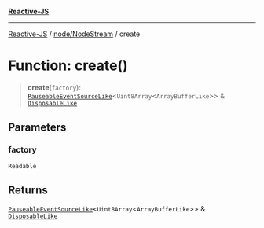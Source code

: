 [**Reactive-JS**](../../../README.md)

***

[Reactive-JS](../../../README.md) / [node/NodeStream](../README.md) / create

# Function: create()

> **create**(`factory`): [`PauseableEventSourceLike`](../../../computations/interfaces/PauseableEventSourceLike.md)\<`Uint8Array`\<`ArrayBufferLike`\>\> & [`DisposableLike`](../../../utils/interfaces/DisposableLike.md)

## Parameters

### factory

`Readable`

## Returns

[`PauseableEventSourceLike`](../../../computations/interfaces/PauseableEventSourceLike.md)\<`Uint8Array`\<`ArrayBufferLike`\>\> & [`DisposableLike`](../../../utils/interfaces/DisposableLike.md)
